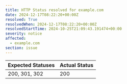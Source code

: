 ```yaml
---
title: HTTP Status resolved for example.com
date: 2024-12-17T08:22:20+00:00Z
resolved: True
resolvedWhen: 2024-12-17T08:22:20+00:00Z
resolvedStartTime: 2024-10-25T21:09:43.191474+00:00
severity: notice
affected:
  - example.com
section: issue
---
```


| Expected Statuses | Actual Status  |
|-------------------|----------------|
| 200, 301, 302 | 200 |
